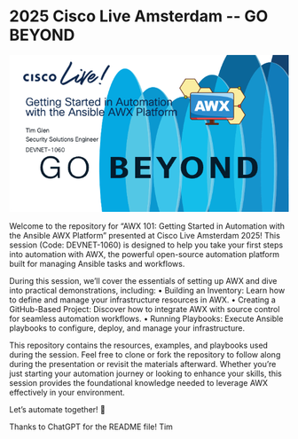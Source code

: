 # 2025 Cisco Live Amsterdam -- GO BEYOND

![AWX 101 Session](images/github-banner.png)

Welcome to the repository for “AWX 101: Getting Started in Automation with the Ansible AWX Platform” presented at Cisco Live Amsterdam 2025! This session (Code: DEVNET-1060) is designed to help you take your first steps into automation with AWX, the powerful open-source automation platform built for managing Ansible tasks and workflows.

During this session, we’ll cover the essentials of setting up AWX and dive into practical demonstrations, including:
	•	Building an Inventory: Learn how to define and manage your infrastructure resources in AWX.
	•	Creating a GitHub-Based Project: Discover how to integrate AWX with source control for seamless automation workflows.
	•	Running Playbooks: Execute Ansible playbooks to configure, deploy, and manage your infrastructure.

This repository contains the resources, examples, and playbooks used during the session. Feel free to clone or fork the repository to follow along during the presentation or revisit the materials afterward. Whether you’re just starting your automation journey or looking to enhance your skills, this session provides the foundational knowledge needed to leverage AWX effectively in your environment.

Let’s automate together! 🚀

Thanks to ChatGPT for the README file! Tim
